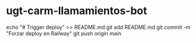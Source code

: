 # ugt-carm-llamamientos-bot
echo "# Trigger deploy" >> README.md
git add README.md
git commit -m "Forzar deploy en Railway"
git push origin main
